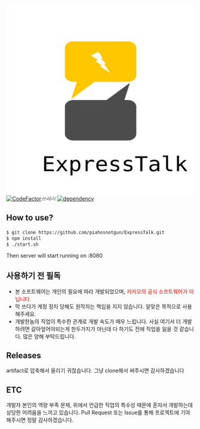 ﻿![ExpressTalk](https://github.com/piahosnotgun/piahosnotgun.github.io/raw/main/images/projects/expresstalk.svg)
[![CodeFactor](https://www.codefactor.io/repository/github/piahosnotgun/expresstalk/badge)](https://www.codefactor.io/repository/github/piahosnotgun/expresstalk)<font color='gray'>~~*쓰레기*~~</font>
[![dependency](https://img.shields.io/badge/node--kakao-4.4.0-blue)](https://github.com/storycraft/node-kakao)
## How to use?
```shell
$ git clone https://github.com/piahosnotgun/ExpressTalk.git
$ npm install
$ ./start.sh 
```
Then server will start running  on :8080
## 사용하기 전 필독
- 본 소프트웨어는 개인의 필요에 따라 개발되었으며, <font color='red'>카카오의 공식 소프트웨어가 아닙니다. </font>
- 막 쓰다가 계정 정지 당해도 원작자는 책임을 지지 않습니다. 알맞은 목적으로 사용해주세요.
- 개발한놈의 직업이 특수한 관계로 개발 속도가 매우 느립니다. 사실 여기서 더 개발하려면 갈아엎어야되는게 한두가지가 아닌데 다 하기도 전에 직업을 잃을 것 같습니다. 많은 양해 부탁드립니다.

## Releases
artifact로 압축해서 올리기 귀찮습니다. 그냥 clone해서 써주시면 감사하겠습니다

## ETC
개발자 본인의 역량 부족 문제, 위에서 언급한 직업의 특수성 때문에 혼자서 개발하는데 상당한 어려움을 느끼고 있습니다. Pull Request 또는 Issue를 통해 프로젝트에 기여해주시면 정말 감사하겠습니다.

